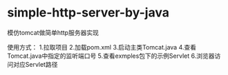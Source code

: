 # simple-http-server-by-java
模仿tomcat做简单http服务器实现

使用方式：
1.拉取项目
2.加载pom.xml
3.启动主类Tomcat.java
4.查看Tomcat.java中指定的监听端口号
5.查看exmples包下的示例Servlet
6.浏览器访问对应Servlet路径
